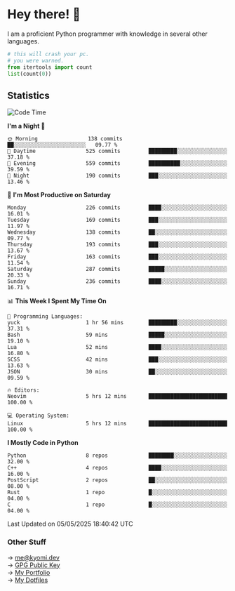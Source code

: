 # Hey there! 👋

I am a proficient Python programmer with knowledge in several other languages.

```py
# this will crash your pc.
# you were warned.
from itertools import count
list(count(0))
```

## Statistics
<!--START_SECTION:waka-->
![Code Time](http://img.shields.io/badge/Code%20Time-1%2C775%20hrs%2018%20mins-blue)

**I'm a Night 🦉** 

```text
🌞 Morning                138 commits         ██░░░░░░░░░░░░░░░░░░░░░░░   09.77 % 
🌆 Daytime                525 commits         █████████░░░░░░░░░░░░░░░░   37.18 % 
🌃 Evening                559 commits         ██████████░░░░░░░░░░░░░░░   39.59 % 
🌙 Night                  190 commits         ███░░░░░░░░░░░░░░░░░░░░░░   13.46 % 
```
📅 **I'm Most Productive on Saturday** 

```text
Monday                   226 commits         ████░░░░░░░░░░░░░░░░░░░░░   16.01 % 
Tuesday                  169 commits         ███░░░░░░░░░░░░░░░░░░░░░░   11.97 % 
Wednesday                138 commits         ██░░░░░░░░░░░░░░░░░░░░░░░   09.77 % 
Thursday                 193 commits         ███░░░░░░░░░░░░░░░░░░░░░░   13.67 % 
Friday                   163 commits         ███░░░░░░░░░░░░░░░░░░░░░░   11.54 % 
Saturday                 287 commits         █████░░░░░░░░░░░░░░░░░░░░   20.33 % 
Sunday                   236 commits         ████░░░░░░░░░░░░░░░░░░░░░   16.71 % 
```


📊 **This Week I Spent My Time On** 

```text
💬 Programming Languages: 
yuck                     1 hr 56 mins        █████████░░░░░░░░░░░░░░░░   37.31 % 
Bash                     59 mins             █████░░░░░░░░░░░░░░░░░░░░   19.10 % 
Lua                      52 mins             ████░░░░░░░░░░░░░░░░░░░░░   16.80 % 
SCSS                     42 mins             ███░░░░░░░░░░░░░░░░░░░░░░   13.63 % 
JSON                     30 mins             ██░░░░░░░░░░░░░░░░░░░░░░░   09.59 % 

🔥 Editors: 
Neovim                   5 hrs 12 mins       █████████████████████████   100.00 % 

💻 Operating System: 
Linux                    5 hrs 12 mins       █████████████████████████   100.00 % 
```

**I Mostly Code in Python** 

```text
Python                   8 repos             ████████░░░░░░░░░░░░░░░░░   32.00 % 
C++                      4 repos             ████░░░░░░░░░░░░░░░░░░░░░   16.00 % 
PostScript               2 repos             ██░░░░░░░░░░░░░░░░░░░░░░░   08.00 % 
Rust                     1 repo              █░░░░░░░░░░░░░░░░░░░░░░░░   04.00 % 
C                        1 repo              █░░░░░░░░░░░░░░░░░░░░░░░░   04.00 % 
```




 Last Updated on 05/05/2025 18:40:42 UTC
<!--END_SECTION:waka-->

### Other Stuff

→ [me@kyomi.dev](mailto:me@kyomi.dev)\
→ [GPG Public Key](https://github.com/bitterteriyaki.gpg)\
→ [My Portfolio](https://kyomi.dev)\
→ [My Dotfiles](https://github.com/bitterteriyaki/dotfiles)
